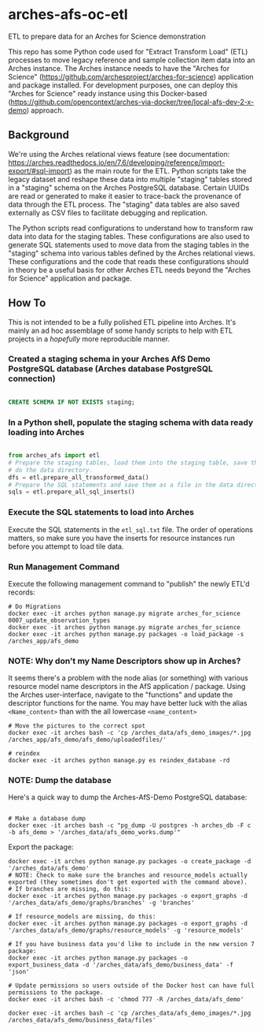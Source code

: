 # arches-afs-oc-etl
ETL to prepare data for an Arches for Science demonstration

This repo has some Python code used for "Extract Transform Load" (ETL) processes to move legacy reference and sample collection item data into an Arches instance. The Arches instance needs to have the "Arches for Science" (https://github.com/archesproject/arches-for-science) application and package installed. For development purposes, one can deploy this "Arches for Science" ready instance using this Docker-based (https://github.com/opencontext/arches-via-docker/tree/local-afs-dev-2-x-demo) approach.

## Background

We're using the Arches relational views feature (see documentation: https://arches.readthedocs.io/en/7.6/developing/reference/import-export/#sql-import) as the main route for the ETL. Python scripts take the legacy dataset and reshape these data into multiple "staging" tables stored in a "staging" schema on the Arches PostgreSQL database. Certain UUIDs are read or generated to make it easier to trace-back the provenance of data through the ETL process. The "staging" data tables are also saved externally as CSV files to facilitate debugging and replication. 

The Python scripts read configurations to understand how to transform raw data into data for the staging tables. These configurations are also used to generate SQL statements used to move data from the staging tables in the "staging" schema into various tables defined by the Arches relational views. These configurations and the code that reads these configurations should in theory be a useful basis for other Arches ETL needs beyond the "Arches for Science" application and package.


## How To

This is not intended to be a fully polished ETL pipeline into Arches. It's mainly an ad hoc assemblage of some handy scripts to help with ETL projects in a *hopefully* more reproducible manner.

### Created a staging schema in your Arches AfS Demo PostgreSQL database (Arches database PostgreSQL connection)

```sql

CREATE SCHEMA IF NOT EXISTS staging;

```


### In a Python shell, populate the staging schema with data ready loading into Arches

```python

from arches_afs import etl
# Prepare the staging tables, load them into the staging table, save them
# do the data directory.
dfs = etl.prepare_all_transformed_data()
# Prepare the SQL statements and save them as a file in the data directory.
sqls = etl.prepare_all_sql_inserts()

```


### Execute the SQL statements to load into Arches

Execute the SQL statements in the `etl_sql.txt` file. The order of operations matters, so make sure you have
the inserts for resource instances run before you attempt to load tile data.


### Run Management Command

Execute the following management command to "publish" the newly ETL'd records:

```shell
# Do Migrations
docker exec -it arches python manage.py migrate arches_for_science 0007_update_observation_types
docker exec -it arches python manage.py migrate arches_for_science
docker exec -it arches python manage.py packages -o load_package -s /arches_app/afs_demo
```


### NOTE: Why don't my Name Descriptors show up in Arches?

It seems there's a problem with the node alias (or something) with various resource model name descriptors in the AfS application / package. Using the Arches user-interface, navigate to the "functions" and update the descriptor functions for the name. You may have better luck with the alias `<Name_content>` than with the all lowercase `<name_content>`


```shell
# Move the pictures to the correct spot
docker exec -it arches bash -c 'cp /arches_data/afs_demo_images/*.jpg /arches_app/afs_demo/afs_demo/uploadedfiles/'

# reindex
docker exec -it arches python manage.py es reindex_database -rd
```


### NOTE: Dump the database

Here's a quick way to dump the Arches-AfS-Demo PostgreSQL database:

```shell

# Make a database dump
docker exec -it arches bash -c "pg_dump -U postgres -h arches_db -F c -b afs_demo > '/arches_data/afs_demo_works.dump'"

```


Export the package:

```shell
docker exec -it arches python manage.py packages -o create_package -d '/arches_data/afs_demo'
# NOTE: Check to make sure the branches and resource_models actually exported (they sometimes don't get exported with the command above).
# If branches are missing, do this:
docker exec -it arches python manage.py packages -o export_graphs -d '/arches_data/afs_demo/graphs/branches' -g 'branches'

# If resource_models are missing, do this:
docker exec -it arches python manage.py packages -o export_graphs -d '/arches_data/afs_demo/graphs/resource_models' -g 'resource_models'

# If you have business data you'd like to include in the new version 7 package:
docker exec -it arches python manage.py packages -o export_business_data -d '/arches_data/afs_demo/business_data' -f 'json'

# Update permissions so users outside of the Docker host can have full permissions to the package.
docker exec -it arches bash -c 'chmod 777 -R /arches_data/afs_demo'

docker exec -it arches bash -c 'cp /arches_data/afs_demo_images/*.jpg /arches_data/afs_demo/business_data/files'

```

